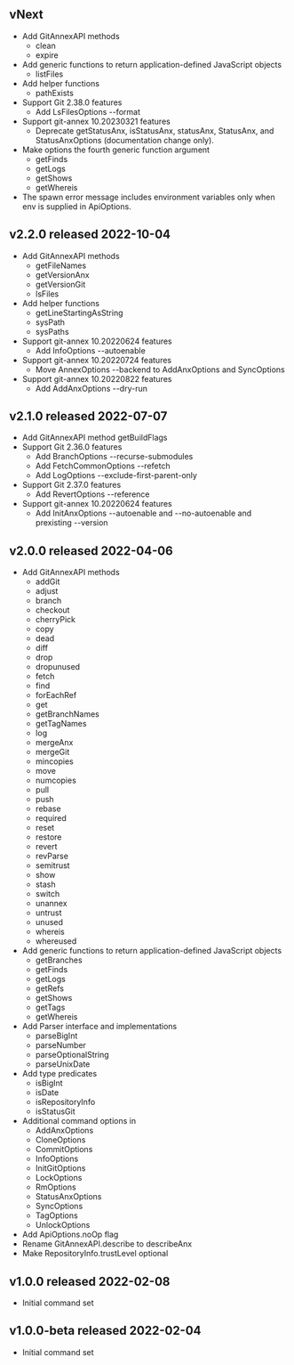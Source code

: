 ## vNext
* Add GitAnnexAPI methods
    * clean
    * expire
* Add generic functions to return application-defined JavaScript objects
    * listFiles
* Add helper functions
    * pathExists
* Support Git 2.38.0 features
    * Add LsFilesOptions --format
* Support git-annex 10.20230321 features
    * Deprecate getStatusAnx, isStatusAnx, statusAnx, StatusAnx, and StatusAnxOptions (documentation change only).
* Make options the fourth generic function argument
    * getFinds
    * getLogs
    * getShows
    * getWhereis
* The spawn error message includes environment variables only when env is supplied in ApiOptions.

## v2.2.0 released 2022-10-04
* Add GitAnnexAPI methods
    * getFileNames
    * getVersionAnx
    * getVersionGit
    * lsFiles
* Add helper functions
    * getLineStartingAsString
    * sysPath
    * sysPaths
* Support git-annex 10.20220624 features
    * Add InfoOptions --autoenable
* Support git-annex 10.20220724 features
    * Move AnnexOptions --backend to AddAnxOptions and SyncOptions
* Support git-annex 10.20220822 features
    * Add AddAnxOptions --dry-run

## v2.1.0 released 2022-07-07
* Add GitAnnexAPI method getBuildFlags
* Support Git 2.36.0 features
    * Add BranchOptions --recurse-submodules
    * Add FetchCommonOptions --refetch
    * Add LogOptions --exclude-first-parent-only
* Support Git 2.37.0 features
    * Add RevertOptions --reference
* Support git-annex 10.20220624 features
    * Add InitAnxOptions --autoenable and --no-autoenable and prexisting --version

## v2.0.0 released 2022-04-06
* Add GitAnnexAPI methods
    * addGit
    * adjust
    * branch
    * checkout
    * cherryPick
    * copy
    * dead
    * diff
    * drop
    * dropunused
    * fetch
    * find
    * forEachRef
    * get
    * getBranchNames
    * getTagNames
    * log
    * mergeAnx
    * mergeGit
    * mincopies
    * move
    * numcopies
    * pull
    * push
    * rebase
    * required
    * reset
    * restore
    * revert
    * revParse
    * semitrust
    * show
    * stash
    * switch
    * unannex
    * untrust
    * unused
    * whereis
    * whereused
* Add generic functions to return application-defined JavaScript objects
    * getBranches
    * getFinds
    * getLogs
    * getRefs
    * getShows
    * getTags
    * getWhereis
* Add Parser interface and implementations
    * parseBigInt
    * parseNumber
    * parseOptionalString
    * parseUnixDate
* Add type predicates
    * isBigInt
    * isDate
    * isRepositoryInfo
    * isStatusGit
* Additional command options in
    * AddAnxOptions
    * CloneOptions
    * CommitOptions
    * InfoOptions
    * InitGitOptions
    * LockOptions
    * RmOptions
    * StatusAnxOptions
    * SyncOptions
    * TagOptions
    * UnlockOptions
* Add ApiOptions.noOp flag
* Rename GitAnnexAPI.describe to describeAnx
* Make RepositoryInfo.trustLevel optional

## v1.0.0 released 2022-02-08
* Initial command set

## v1.0.0-beta released 2022-02-04
* Initial command set
